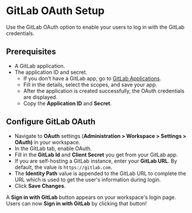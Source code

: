 # GitLab OAuth Setup

Use the GitLab OAuth option to enable your users to log in with the GitLab credentials.

## Prerequisites

* A GitLab application.
* The application ID and secret.
  * If you don't have a GitLab app, go to [GitLab Applications](https://gitlab.com/-/profile/applications).
  * Fill in the details, select the scopes, and save your app.&#x20;
  * After the application is created successfully, the OAuth credentials are displayed.
  * Copy the **Application ID** and **Secret**.

## Configure GitLab OAuth

* Navigate to **OAuth** settings (**Administration > Workspace > Settings > OAuth)** in your workspace.
* In the GitLab tab, enable OAuth.
* Fill in the **GitLab Id** and **Client Secret** you get from your GitLab app.
* If you are self-hosting a GitLab instance, enter your **GitLab URL**. By default, the value is `https://gitlab.com`.
* The **Identity Path** value is appended to the GitLab URL to complete the URL which is used to get the user's information during login.
* Click **Save Changes**.&#x20;

A **Sign in with GitLab** button appears on your workspace's login page. Users can now **Sign in with GitLab** by clicking that button!
